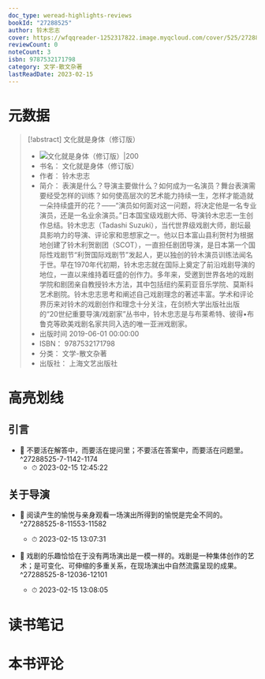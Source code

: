 ```yaml
---
doc_type: weread-highlights-reviews
bookId: "27288525"
author: 铃木忠志
cover: https://wfqqreader-1252317822.image.myqcloud.com/cover/525/27288525/t7_27288525.jpg
reviewCount: 0
noteCount: 3
isbn: 9787532171798
category: 文学-散文杂著
lastReadDate: 2023-02-15
---
```

# 元数据
> [!abstract] 文化就是身体（修订版）
> - ![ 文化就是身体（修订版）|200](https://wfqqreader-1252317822.image.myqcloud.com/cover/525/27288525/t7_27288525.jpg)
> - 书名： 文化就是身体（修订版）
> - 作者： 铃木忠志
> - 简介： 表演是什么？导演主要做什么？如何成为一名演员？舞台表演需要经受怎样的训练？如何使高层次的艺术能力持续一生，怎样才能造就一朵持续盛开的花？——“演员如何面对这一问题，将决定他是一名专业演员，还是一名业余演员。”日本国宝级戏剧大师、导演铃木忠志一生创作总结。铃木忠志（Tadashi Suzuki），当代世界级戏剧大师，剧坛最具影响力的导演、评论家和思想家之一。他以日本富山县利贺村为根据地创建了铃木利贺剧团（SCOT），一直担任剧团导演，是日本第一个国际性戏剧节“利贺国际戏剧节”发起人，更以独创的铃木演员训练法闻名于世。早在1970年代初期，铃木忠志就在国际上奠定了前沿戏剧导演的地位，一直以来维持着旺盛的创作力。多年来，受邀到世界各地的戏剧学院和剧团亲自教授铃木方法，其中包括纽约茱莉亚音乐学院、莫斯科艺术剧院。铃木忠志思考和阐述自己戏剧理念的著述丰富。学术和评论界历来对铃木的戏剧创作和理念十分关注，在剑桥大学出版社出版的“20世纪重要导演/戏剧家”丛书中，铃木忠志是与布莱希特、彼得•布鲁克等欧美戏剧名家共同入选的唯一亚洲戏剧家。
> - 出版时间 2019-06-01 00:00:00
> - ISBN： 9787532171798
> - 分类： 文学-散文杂著
> - 出版社： 上海文艺出版社

# 高亮划线

## 引言


- 📌 不要活在解答中，而要活在提问里；不要活在答案中，而要活在问题里。 ^27288525-7-1142-1174
    - ⏱ 2023-02-15 12:45:22 
## 关于导演


- 📌 阅读产生的愉悦与亲身观看一场演出所得到的愉悦是完全不同的。 ^27288525-8-11553-11582
    - ⏱ 2023-02-15 13:07:31 

- 📌 戏剧的乐趣恰恰在于没有两场演出是一模一样的。戏剧是一种集体创作的艺术；是可变化、可伸缩的多重关系，在现场演出中自然流露呈现的成果。 ^27288525-8-12036-12101
    - ⏱ 2023-02-15 13:08:05 
# 读书笔记

# 本书评论
